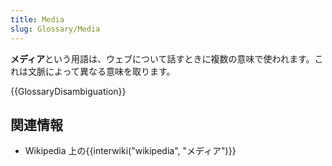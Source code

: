 ```yaml
---
title: Media
slug: Glossary/Media
---
```

**メディア**という用語は、ウェブについて話すときに複数の意味で使われます。これは文脈によって異なる意味を取ります。

{{GlossaryDisambiguation}}

## 関連情報

- Wikipedia 上の{{interwiki("wikipedia", "メディア")}}
